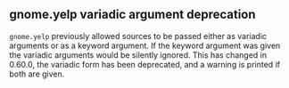## gnome.yelp variadic argument deprecation

`gnome.yelp` previously allowed sources to be passed either as variadic
arguments or as a keyword argument. If the keyword argument was given the
variadic arguments would be silently ignored. This has changed in 0.60.0, the
variadic form has been deprecated, and a warning is printed if both are given.
